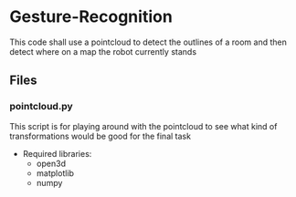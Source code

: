 # Gesture-Recognition
This code shall use a pointcloud to detect the outlines of a room and then detect where on a map the robot currently stands

## Files
### pointcloud.py
This script is for playing around with the pointcloud to see what kind of transformations would be good for the final task
- Required libraries:
  - open3d
  - matplotlib
  - numpy
